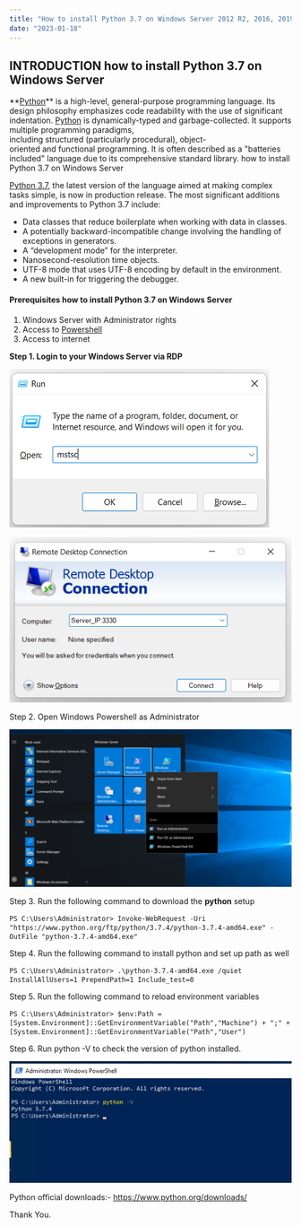```yaml
---
title: "How to install Python 3.7 on Windows Server 2012 R2, 2016, 2019, 2022 via PowerShell"
date: "2023-01-18"
---
```


## INTRODUCTION how to install Python 3.7 on Windows Server

**[Python](https://en.wikipedia.org/wiki/Python_(programming_language))** is a high-level, general-purpose programming language. Its design philosophy emphasizes code readability with the use of significant indentation. [Python](https://en.wikipedia.org/wiki/Python_(programming_language)) is dynamically-typed and garbage-collected. It supports multiple programming paradigms, including structured (particularly procedural), object-oriented and functional programming. It is often described as a "batteries included" language due to its comprehensive standard library. how to install Python 3.7 on Windows Server

[Python 3.7](https://docs.python.org/3/whatsnew/3.7.html), the latest version of the language aimed at making complex tasks simple, is now in production release. The most significant additions and improvements to Python 3.7 include:

- Data classes that reduce boilerplate when working with data in classes.
- A potentially backward-incompatible change involving the handling of exceptions in generators.
- A “development mode” for the interpreter.
- Nanosecond-resolution time objects.
- UTF-8 mode that uses UTF-8 encoding by default in the environment.
- A new built-in for triggering the debugger.

#### Prerequisites how to install Python 3.7 on Windows Server

1. Windows Server with Administrator rights
2. Access to [Powershell](https://utho.com/docs/tutorial/how-to-change-default-shell-from-cmd-to-powershell-in-windows-server/)
3. Access to internet

**Step 1. Login to your Windows Server via RDP**

![](images/Screenshot_1-32.png)

![](images/Screenshot_2-38.png)

Step 2. Open Windows Powershell as Administrator

![](images/Screenshot_0-3-1024x572.png)

Step 3. Run the following command to download the **python** setup

```
PS C:\Users\Administrator> Invoke-WebRequest -Uri "https://www.python.org/ftp/python/3.7.4/python-3.7.4-amd64.exe" -OutFile "python-3.7.4-amd64.exe"
```

Step 4. Run the following command to install python and set up path as well

```
PS C:\Users\Administrator> .\python-3.7.4-amd64.exe /quiet InstallAllUsers=1 PrependPath=1 Include_test=0
```

Step 5. Run the following command to reload environment variables

```
PS C:\Users\Administrator> $env:Path = [System.Environment]::GetEnvironmentVariable("Path","Machine") + ";" + [System.Environment]::GetEnvironmentVariable("Path","User")
```

Step 6. Run python -V to check the version of python installed.

![](images/download-edited.png)

Python official downloads:- https://www.python.org/downloads/

Thank You.
